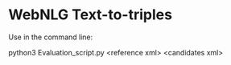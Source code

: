 # WebNLG Text-to-triples

Use in the command line:

 python3 Evaluation_script.py \<reference xml\> \<candidates xml\>
